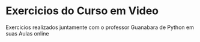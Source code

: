 # Exercicios do Curso em Video
Exercicios realizados juntamente com o professor Guanabara de Python em suas Aulas online

